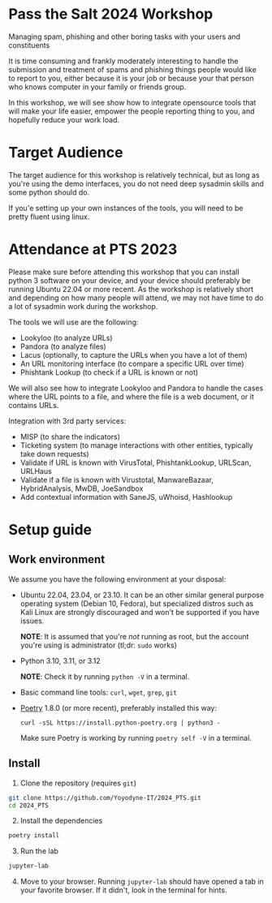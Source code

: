 # Pass the Salt 2024 Workshop

   Managing spam, phishing and other boring tasks with your users and constituents

It is time consuming and frankly moderately interesting to handle the submission and
treatment of spams and phishing things people would like to report to you,
either because it is your job or because your that person who knows computer
in your family or friends group.

In this workshop, we will see show how to integrate opensource tools that will
make your life easier, empower the people reporting thing to you, and hopefully reduce your work load.

# Target Audience

The target audience for this workshop is relatively technical, but as long as you're using
the demo interfaces, you do not need deep sysadmin skills and some python should do.

If you'e setting up your own instances of the tools, you will need to be pretty fluent using linux.

# Attendance at PTS 2023

Please make sure before attending this workshop that you can install python 3
software on your device, and your device should preferably be running Ubuntu 22.04
or more recent. As the workshop is relatively short and depending on how many people
will attend, we may not have time to do a lot of sysadmin work during the workshop.

The tools we will use are the following:

* Lookyloo (to analyze URLs)
* Pandora (to analyze files)
* Lacus (optionally, to capture the URLs when you have a lot of them)
* An URL monitoring interface (to compare a specific URL over time)
* Phishtank Lookup (to check if a URL is known or not)

We will also see how to integrate Lookyloo and Pandora to handle the cases
where the URL points to a file, and where the file is a web document, or it contains URLs.

Integration with 3rd party services:

* MISP (to share the indicators)
* Ticketing system (to manage interactions with other entities, typically take down requests)
* Validate if URL is known with VirusTotal, PhishtankLookup, URLScan, URLHaus
* Validate if a file is known with Virustotal, ManwareBazaar, HybridAnalysis, MwDB, JoeSandbox
* Add contextual information with SaneJS, uWhoisd, Hashlookup

# Setup guide

## Work environment

We assume you have the following environment at your disposal:

* Ubuntu 22.04, 23.04, or 23.10. It can be an other similar general purpose operating system (Debian 10, Fedora),
  but specialized distros such as Kali Linux are strongly discouraged and won't be supported if you have issues.

  **NOTE**: It is assumed that you're *not* running as root, but the account you're using is administrator (tl;dr: `sudo` works)

* Python 3.10, 3.11, or 3.12

  **NOTE**: Check it by running `python -V` in a terminal.

* Basic command line tools: `curl`, `wget`, `grep`, `git`
* [Poetry](https://github.com/python-poetry/poetry) 1.8.0 (or more recent), preferably installed this way:
  ```
  curl -sSL https://install.python-poetry.org | python3 -
  ```

  Make sure Poetry is working by running `poetry self -V` in a terminal.

## Install

1. Clone the repository (requires `git`)
  ```bash
  git clone https://github.com/Yoyodyne-IT/2024_PTS.git
  cd 2024_PTS
  ```

2. Install the dependencies
  ```bash
  poetry install
  ```

3. Run the lab
  ```bash
  jupyter-lab
  ```

4. Move to your browser. Running `jupyter-lab` should have opened a tab in your favorite browser.
If it didn't, look in the terminal for hints.

